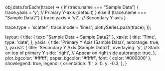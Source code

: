 obj.data.forEach((trace) => {
  if (trace.name === "Sample Data") {
    trace.yaxis = 'y'; // Primary Y-axis (default)
  } else if (trace.name === "Sample Data2") {
    trace.yaxis = 'y2'; // Secondary Y-axis
  }

  trace.type = 'scatter';
  trace.mode = 'lines';
  plotlySeries.push(trace);
});


layout: {
  title: { text: "Sample Data + Sample Data2" },
  xaxis: {
    title: 'Time',
    type: 'date',
  },
  yaxis: {
    title: 'Primary Y Axis (Sample Data)',
    autorange: true,
  },
  yaxis2: {
    title: 'Secondary Y Axis (Sample Data2)',
    overlaying: 'y',   // Stack on top of primary Y
    side: 'right',     // Appear on right side
    autorange: true,
  },
  plot_bgcolor: '#ffffff',
  paper_bgcolor: '#ffffff',
  font: { color: '#000000' },
  showlegend: true,
  legend: {
    orientation: 'h',
    x: 0,
    y: -0.3,
  },
}
